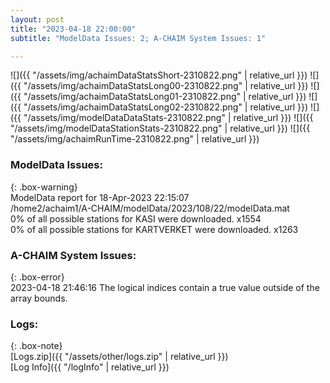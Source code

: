 ```yaml
---
layout: post
title: "2023-04-18 22:00:00"
subtitle: "ModelData Issues: 2; A-CHAIM System Issues: 1"

---
```


![]({{ "/assets/img/achaimDataStatsShort-2310822.png" | relative_url }})
![]({{ "/assets/img/achaimDataStatsLong00-2310822.png" | relative_url }})
![]({{ "/assets/img/achaimDataStatsLong01-2310822.png" | relative_url }})
![]({{ "/assets/img/achaimDataStatsLong02-2310822.png" | relative_url }})
![]({{ "/assets/img/modelDataDataStats-2310822.png" | relative_url }})
![]({{ "/assets/img/modelDataStationStats-2310822.png" | relative_url }})
![]({{ "/assets/img/achaimRunTime-2310822.png" | relative_url }})


### ModelData Issues:  
  
{: .box-warning}  
 ModelData report for 18-Apr-2023 22:15:07   
 /home2/achaim1/A-CHAIM/modelData/2023/108/22/modelData.mat   
 0% of all possible stations for KASI were downloaded. x1554   
 0% of all possible stations for KARTVERKET were downloaded. x1263   
  
### A-CHAIM System Issues:  
  
{: .box-error}  
2023-04-18 21:46:16 The logical indices contain a true value outside of the array bounds.  

### Logs:  
  
{: .box-note}  
[Logs.zip]({{ "/assets/other/logs.zip" | relative_url }})  
[Log Info]({{ "/logInfo" | relative_url }})  
